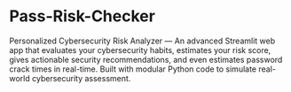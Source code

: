 # Pass-Risk-Checker
Personalized Cybersecurity Risk Analyzer — An advanced Streamlit web app that evaluates your cybersecurity habits, estimates your risk score, gives actionable security recommendations, and even estimates password crack times in real-time. Built with modular Python code to simulate real-world cybersecurity assessment.
